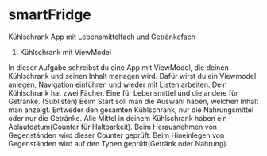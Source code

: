 # smartFridge
Kühlschrank App mit Lebensmittelfach und Getränkefach

1. Kühlschrank mit ViewModel

In dieser Aufgabe schreibst du eine App mit ViewModel, die deinen Kühlschrank und seinen Inhalt managen wird.
Dafür wirst du ein Viewmodel anlegen, Navigation einführen und wieder mit Listen arbeiten.
Dein Kühlschrank hat zwei Fächer. Eine für Lebensmittel und die andere für Getränke. (Sublisten)
Beim Start soll man die Auswahl haben, welchen Inhalt man anzeigt. Entweder den gesamten Kühlschrank, nur die Nahrungsmittel oder nur die Getränke. 
Alle Mittel in deinem Kühlschrank haben ein Ablaufdatum(Counter für Haltbarkeit). Beim Herausnehmen von Gegenständen wird dieser Counter geprüft.
Beim Hineinlegen von Gegenständen wird auf den Typen geprüft(Getränk oder Nahrung).

